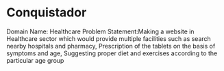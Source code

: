 # Conquistador
Domain Name: Healthcare
Problem Statement:Making a website in Healthcare sector which would provide multiple facilities such as search nearby hospitals and pharmacy, Prescription of the tablets on the basis of symptoms and age, Suggesting proper diet and exercises according to the particular age group
